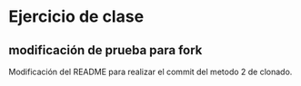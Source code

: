# Ejercicio de clase

## modificación de prueba para fork

Modificación del README  para realizar el commit del metodo 2 de clonado.
